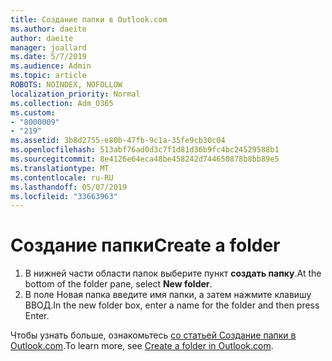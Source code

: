 ```yaml
---
title: Создание папки в Outlook.com
ms.author: daeite
author: daeite
manager: joallard
ms.date: 5/7/2019
ms.audience: Admin
ms.topic: article
ROBOTS: NOINDEX, NOFOLLOW
localization_priority: Normal
ms.collection: Adm_O365
ms.custom:
- "8000009"
- "219"
ms.assetid: 3b8d2755-e80b-47fb-9c1a-35fe9cb30c04
ms.openlocfilehash: 513abf76ad0d3c7f1d81d36b9fc4bc24529588b1
ms.sourcegitcommit: 8e4126e64eca48be458242d744650878b8bb89e5
ms.translationtype: MT
ms.contentlocale: ru-RU
ms.lasthandoff: 05/07/2019
ms.locfileid: "33663963"
---
```

# <a name="create-a-folder"></a><span data-ttu-id="08d0f-102">Создание папки</span><span class="sxs-lookup"><span data-stu-id="08d0f-102">Create a folder</span></span>

1. <span data-ttu-id="08d0f-103">В нижней части области папок выберите пункт **создать папку**.</span><span class="sxs-lookup"><span data-stu-id="08d0f-103">At the bottom of the folder pane, select **New folder**.</span></span>
2. <span data-ttu-id="08d0f-104">В поле Новая папка введите имя папки, а затем нажмите клавишу ВВОД.</span><span class="sxs-lookup"><span data-stu-id="08d0f-104">In the new folder box, enter a name for the folder and then press Enter.</span></span>

<span data-ttu-id="08d0f-105">Чтобы узнать больше, ознакомьтесь [со статьей Создание папки в Outlook.com](https://go.microsoft.com/fwlink/p/?linkid=873114).</span><span class="sxs-lookup"><span data-stu-id="08d0f-105">To learn more, see [Create a folder in Outlook.com](https://go.microsoft.com/fwlink/p/?linkid=873114).</span></span>